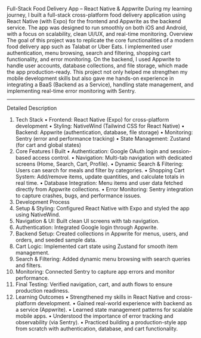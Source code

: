 Full-Stack Food Delivery App – React Native & Appwrite
During my learning journey, I built a full-stack cross-platform food delivery application using React Native (with Expo) for the frontend and Appwrite as the backend service. The app was designed to run smoothly on both iOS and Android, with a focus on scalability, clean UI/UX, and real-time monitoring.
Overview
The goal of this project was to replicate the core functionalities of a modern food delivery app such as Talabat or Uber Eats. I implemented user authentication, menu browsing, search and filtering, shopping cart functionality, and error monitoring. On the backend, I used Appwrite to handle user accounts, database collections, and file storage, which made the app production-ready.
This project not only helped me strengthen my mobile development skills but also gave me hands-on experience in integrating a BaaS (Backend as a Service), handling state management, and implementing real-time error monitoring with Sentry.
________________________________________
Detailed Description
1. Tech Stack
•	Frontend: React Native (Expo) for cross-platform development
•	Styling: NativeWind (Tailwind CSS for React Native)
•	Backend: Appwrite (authentication, database, file storage)
•	Monitoring: Sentry (error and performance tracking)
•	State Management: Zustand (for cart and global states)
2. Core Features I Built
•	Authentication: Google OAuth login and session-based access control.
•	Navigation: Multi-tab navigation with dedicated screens (Home, Search, Cart, Profile).
•	Dynamic Search & Filtering: Users can search for meals and filter by categories.
•	Shopping Cart System: Add/remove items, update quantities, and calculate totals in real time.
•	Database Integration: Menu items and user data fetched directly from Appwrite collections.
•	Error Monitoring: Sentry integration to capture crashes, bugs, and performance issues.
3. Development Process
1.	Setup & Styling: Configured React Native with Expo and styled the app using NativeWind.
2.	Navigation & UI: Built clean UI screens with tab navigation.
3.	Authentication: Integrated Google login through Appwrite.
4.	Backend Setup: Created collections in Appwrite for menus, users, and orders, and seeded sample data.
5.	Cart Logic: Implemented cart state using Zustand for smooth item management.
6.	Search & Filtering: Added dynamic menu browsing with search queries and filters.
7.	Monitoring: Connected Sentry to capture app errors and monitor performance.
8.	Final Testing: Verified navigation, cart, and auth flows to ensure production readiness.
4. Learning Outcomes
•	Strengthened my skills in React Native and cross-platform development.
•	Gained real-world experience with backend as a service (Appwrite).
•	Learned state management patterns for scalable mobile apps.
•	Understood the importance of error tracking and observability (via Sentry).
•	Practiced building a production-style app from scratch with authentication, database, and cart functionality.

